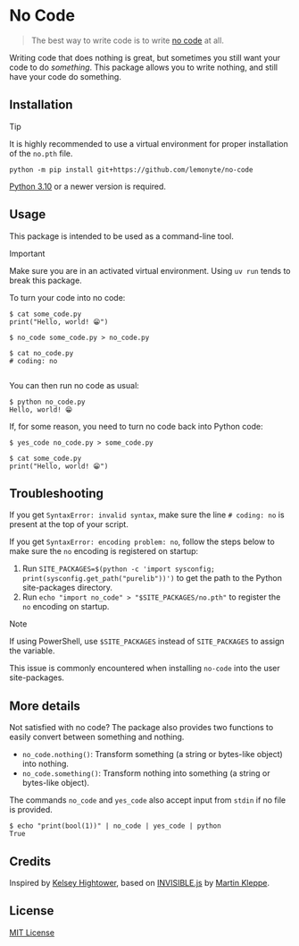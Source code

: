 # No Code

> The best way to write code is to write [no code](https://github.com/kelseyhightower/nocode) at all.

Writing code that does nothing is great, but sometimes you still want your code to do *something*.
This package allows you to write nothing, and still have your code do something.

## Installation

> [!TIP]
> It is highly recommended to use a virtual environment for proper installation of the `no.pth` file.

```shell
python -m pip install git+https://github.com/lemonyte/no-code
```

[Python 3.10](https://www.python.org/downloads/) or a newer version is required.

## Usage

This package is intended to be used as a command-line tool.

> [!IMPORTANT]
> Make sure you are in an activated virtual environment. Using `uv run` tends to break this package.

To turn your code into no code:

```shell
$ cat some_code.py
print("Hello, world! 😁")

$ no_code some_code.py > no_code.py

$ cat no_code.py
# coding: no
​‌‌‌​​​​​‌‌‌​​‌​​‌‌​‌​​‌​‌‌​‌‌‌​​‌‌‌​‌​​​​‌​‌​​​​​‌​​​‌​​‌​​‌​​​​‌‌​​‌​‌​‌‌​‌‌​​​‌‌​‌‌​​​‌‌​‌‌‌‌​​‌​‌‌​​​​‌​​​​​​‌‌‌​‌‌‌​‌‌​‌‌‌‌​‌‌‌​​‌​​‌‌​‌‌​​​‌‌​​‌​​​​‌​​​​‌​​‌​​​​​‌‌‌‌​​​​‌​​‌‌‌‌‌‌​​‌‌​​​‌​​​​​​‌​​‌​​​‌​​​‌​‌​​‌​​​​‌​‌​

```

You can then run no code as usual:

```shell
$ python no_code.py
Hello, world! 😁

```

If, for some reason, you need to turn no code back into Python code:

```shell
$ yes_code no_code.py > some_code.py

$ cat some_code.py
print("Hello, world! 😁")

```

## Troubleshooting

If you get `SyntaxError: invalid syntax`, make sure the line `# coding: no` is present at the top of your script.

If you get `SyntaxError: encoding problem: no`, follow the steps below to make sure the `no` encoding is registered on startup:

1. Run `SITE_PACKAGES=$(python -c 'import sysconfig; print(sysconfig.get_path("purelib"))')` to get the path to the Python site-packages directory.
2. Run `echo "import no_code" > "$SITE_PACKAGES/no.pth"` to register the `no` encoding on startup.

> [!NOTE]
> If using PowerShell, use `$SITE_PACKAGES` instead of `SITE_PACKAGES` to assign the variable.

This issue is commonly encountered when installing `no-code` into the user site-packages.

## More details

Not satisfied with no code? The package also provides two functions to easily convert between something and nothing.

- `no_code.nothing()`: Transform something (a string or bytes-like object) into nothing.
- `no_code.something()`: Transform nothing into something (a string or bytes-like object).

The commands `no_code` and `yes_code` also accept input from `stdin` if no file is provided.

```shell
$ echo "print(bool(1))" | no_code | yes_code | python
True
```

## Credits

Inspired by [Kelsey Hightower](https://github.com/kelseyhightower/nocode), based on [INVISIBLE.js](https://aem1k.com/invisible/encoder/) by [Martin Kleppe](https://aem1k.com/).

## License

[MIT License](LICENSE.txt)
